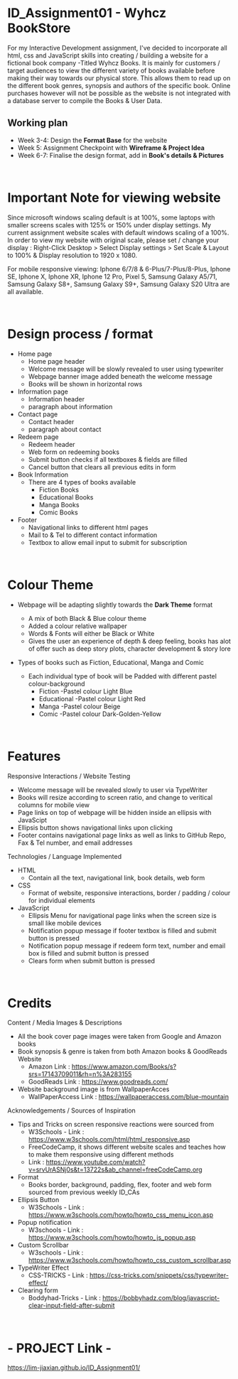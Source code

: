 # ID_Assignment01 - Wyhcz BookStore
For my Interactive Development assignment, I've decided to incorporate all html, css and JavaScript skills into creating / building a website for a fictional book company -Titled Wyhcz Books.
It is mainly for customers / target audiences to view the different variety of books available before making their way towards our physical store. This allows them to read up on the different book genres, synopsis and authors of the specific book. Online purchases however will not be possible as the website is not integrated with a database server to compile the Books & User Data.

## Working plan
- Week 3-4: Design the __Format Base__ for the website
- Week 5: Assignment Checkpoint with __Wireframe & Project Idea__
- Week 6-7: Finalise the design format, add in __Book's details & Pictures__

&nbsp;
&nbsp;
&nbsp;

# Important Note for viewing website
Since microsoft windows scaling default is at 100%, some laptops with smaller screens scales with 125% or 150% under display settings. My current assignment website scales with default windows scaling of a 100%. In order to view my website with original scale, please set / change your display : Right-Click Desktop > Select Display settings > Set Scale & Layout to 100% & Display resolution to 1920 x 1080.
&nbsp;

For mobile responsive viewing: Iphone 6/7/8 & 6-Plus/7-Plus/8-Plus, Iphone SE, Iphone X, Iphone XR, Iphone 12 Pro, Pixel 5, Samsung Galaxy A5/71, Samsung Galaxy S8+, Samsung Galaxy S9+, Samsung Galaxy S20 Ultra are all available.

&nbsp;
&nbsp;
&nbsp;
# Design process / format
- Home page
  - Home page header 
  - Welcome message will be slowly revealed to user using typewriter
  - Webpage banner image added beneath the welcome message
  - Books will be shown in horizontal rows
- Information page 
  - Information header
  - paragraph about information
- Contact page
  - Contact header
  - paragraph about contact
- Redeem page
  - Redeem header
  - Web form on redeeming books
  - Submit button checks if all textboxes & fields are filled
  - Cancel button that clears all previous edits in form
- Book Information
  - There are 4 types of books available
    - Fiction Books
    - Educational Books
    - Manga Books
    - Comic Books
- Footer
  - Navigational links to different html pages
  - Mail to & Tel to different contact information
  - Textbox to allow email input to submit for subscription 

&nbsp;
&nbsp;
&nbsp;
# Colour Theme
- Webpage will be adapting slightly towards the __Dark Theme__ format
  - A mix of both Black & Blue colour theme
  - Added a colour relative wallpaper
  - Words & Fonts will either be Black or White
  - Gives the user an experience of depth & deep feeling, books has alot of offer such as deep story plots, character development & story lore 

- Types of books such as Fiction, Educational, Manga and Comic
  - Each individual type of book will be Padded with different pastel colour-background
    - Fiction -Pastel colour Light Blue
    - Educational -Pastel colour Light Red
    - Manga -Pastel colour Beige
    - Comic -Pastel colour Dark-Golden-Yellow

&nbsp;
&nbsp;
&nbsp;
# Features
Responsive Interactions / Website Testing
- Welcome message will be revealed slowly to user via TypeWriter
- Books will resize according to screen ratio, and change to veritical columns for mobile view
- Page links on top of webpage will be hidden inside an ellipsis with JavaScipt
- Ellipsis button shows navigational links upon clicking
- Footer contains navigational page links as well as links to GitHub Repo, Fax & Tel number, and email addresses

Technologies / Language Implemented
- HTML
  - Contain all the text, navigational link, book details, web form 
- CSS
  - Format of website, responsive interactions, border / padding / colour for individual elements 
- JavaScript
  - Ellipsis Menu for navigational page links when the screen size is small like mobile devices 
  - Notification popup message if footer textbox is filled and submit button is pressed
  - Notification popup message if redeem form text, number and email box is filled and submit button is pressed
  - Clears form when submit button is pressed
  
&nbsp;
&nbsp;
&nbsp;
# Credits
Content / Media Images & Descriptions
- All the book cover page images were taken from Google and Amazon books
- Book synopsis & genre is taken from both Amazon books & GoodReads Website
  - Amazon Link : https://www.amazon.com/Books/s?srs=17143709011&rh=n%3A283155
  - GoodReads Link : https://www.goodreads.com/
- Website background image is from WallpaperAcces 
  - WallPaperAccess Link : https://wallpaperaccess.com/blue-mountain

Acknowledgements / Sources of Inspiration
- Tips and Tricks on screen responsive reactions were sourced from
  - W3Schools - Link : https://www.w3schools.com/html/html_responsive.asp
  - FreeCodeCamp, it shows different website scales and teaches how to make them responsive using different methods 
   - Link : https://www.youtube.com/watch?v=srvUrASNj0s&t=13722s&ab_channel=freeCodeCamp.org
- Format
  - Books border, background, padding, flex, footer and web form sourced from previous weekly ID_CAs
- Ellipsis Button
  - W3Schools - Link : https://www.w3schools.com/howto/howto_css_menu_icon.asp
- Popup notification
  - W3schools - Link : https://www.w3schools.com/howto/howto_js_popup.asp  
- Custom Scrollbar
  - W3schools - Link : https://www.w3schools.com/howto/howto_css_custom_scrollbar.asp  
- TypeWriter Effect
  -  CSS-TRICKS - Link : https://css-tricks.com/snippets/css/typewriter-effect/
- Clearing form
  - Boddyhad-Tricks - Link : https://bobbyhadz.com/blog/javascript-clear-input-field-after-submit   
   
&nbsp;
&nbsp;
&nbsp;
# - PROJECT Link -
https://lim-jiaxian.github.io/ID_Assignment01/
